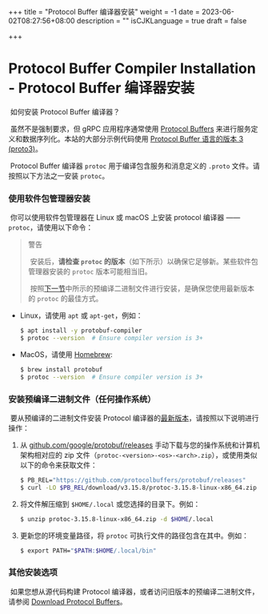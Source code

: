 +++
title = "Protocol Buffer 编译器安装"
weight = -1
date = 2023-06-02T08:27:56+08:00
description = ""
isCJKLanguage = true
draft = false

+++

# Protocol Buffer Compiler Installation - Protocol Buffer 编译器安装

​	如何安装 Protocol Buffer 编译器？

​	虽然不是强制要求，但 gRPC 应用程序通常使用 [Protocol Buffers](https://developers.google.com/protocol-buffers) 来进行服务定义和数据序列化。本站的大部分示例代码使用 [Protocol Buffer 语言的版本 3 (proto3)](https://protobuf.dev/programming-guides/proto3)。

​	Protocol Buffer 编译器 `protoc` 用于编译包含服务和消息定义的 `.proto` 文件。请按照以下方法之一安装 `protoc`。

### 使用软件包管理器安装

​	你可以使用软件包管理器在 Linux 或 macOS 上安装 protocol 编译器 —— `protoc`，请使用以下命令：

> 警告
>
> ​	安装后，**请检查 `protoc` 的版本**（如下所示）以确保它足够新。某些软件包管理器安装的 `protoc` 版本可能相当旧。
>
> ​	按照[下一节](https://grpc.io/docs/protoc-installation/#binary-install)中所示的预编译二进制文件进行安装，是确保您使用最新版本的 `protoc` 的最佳方式。

- Linux，请使用 `apt` 或 `apt-get`，例如：

  ```sh
  $ apt install -y protobuf-compiler
  $ protoc --version  # Ensure compiler version is 3+
  ```

- MacOS，请使用 [Homebrew](https://brew.sh/):

  ```sh
  $ brew install protobuf
  $ protoc --version  # Ensure compiler version is 3+
  ```



### 安装预编译二进制文件（任何操作系统）

​	要从预编译的二进制文件安装 Protocol 编译器的[最新版本](https://protobuf.dev/downloads#release-packages)，请按照以下说明进行操作：

1. 从 [github.com/google/protobuf/releases](https://github.com/google/protobuf/releases) 手动下载与您的操作系统和计算机架构相对应的 zip 文件（`protoc-<version>-<os>-<arch>.zip`），或使用类似以下的命令来获取文件：

   ```sh
   $ PB_REL="https://github.com/protocolbuffers/protobuf/releases"
   $ curl -LO $PB_REL/download/v3.15.8/protoc-3.15.8-linux-x86_64.zip
   ```

2. 将文件解压缩到 `$HOME/.local` 或您选择的目录下。例如：

   ```sh
   $ unzip protoc-3.15.8-linux-x86_64.zip -d $HOME/.local
   ```

3. 更新您的环境变量路径，将 `protoc` 可执行文件的路径包含在其中。例如：

   ```sh
   $ export PATH="$PATH:$HOME/.local/bin"
   ```

### 其他安装选项

​	如果您想从源代码构建 Protocol 编译器，或者访问旧版本的预编译二进制文件，请参阅 [Download Protocol Buffers](https://protobuf.dev/downloads)。